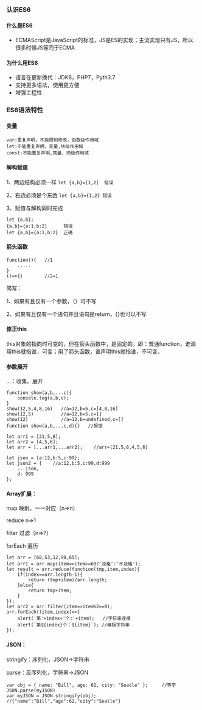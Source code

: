 ### 认识ES6
#### 什么是ES6
- ECMAScript是JavaScript的标准，JS是ES的实现；主流实现只有JS，所以很多时候JS等同于ECMA
#### 为什么用ES6
- 语言在更新换代：JDK8，PHP7，Pyth3.7
- 支持更多语法，使用更方便
- 增强工程性
### ES6语法特性
#### 变量
    var:重复声明，不能限制修改，函数级作用域
    let:不能重复声明，变量,块级作用域
    const:不能重复声明,常量，块级作用域
#### 解构赋值
1、两边结构必须一样
`let {a,b}=[1,2]  错误`

2、右边必须是个东西
    `let {a,b}={1,2} 错误`

3、赋值与解构同时完成
```
let {a,b};
{a,b}={a:1,b:2}      错误
let {a,b}={a:1,b:2}  正确
```
#### 箭头函数
    function(){   //1
        .....
    }
    ()=>{}        //2=1

简写：

   1、如果有且仅有一个参数，（）可不写
   
   2、如果有且仅有一个语句并且语句是return，{}也可以不写

#### 修正this
this对象的指向时可变的，但在箭头函数中，是固定的。即：普通function，谁调用this就指谁，可变；用了箭头函数，谁声明this就指谁，不可变。

#### 参数展开
...：收集、展开
```
function show(a,b,...c){
    console.log(a,b,c);
}
show(12,5,4,8,16)   //a=12,b=5,c=[4,8,16]
show(12,5)          //a=12,b=5,c=[]
show(12)            //a=12,b=undefined,c=[]
function show(a,b,...c,d){}   //报错

let arr1 = [21,5,8];
let arr2 = [4,5,6];
let arr = [...arr1,...arr2];    //arr=[21,5,8,4,5,6]

let json = {a:12,b:5,c:99};
let json2 = {    //a:12,b:5,c:99,d:999
    ...json,
    d: 999
};

```
#### Array扩展：
map         映射，一一对应（n=>n）

reduce      n=>1

filter      过滤（n=>?）

forEach     遍历
```
let arr = [68,53,12,98,65];
let arr1 = arr.map(item=>item>=60?'及格':'不及格');
let result = arr.reduce(function(tmp,item,index){
    if(index==arr.length-1){
        return (tmp+item)/arr.length;
    }else{
        return tmp+item;
    }
});
let arr2 = arr.filter(item=>item%2==0);
arr.forEach((item,index)=>{
    alert('第'+index+'个:'+item);   //字符串连接
    alert(`第${index}个：${item}`); //模板字符串
});
```
#### JSON：
stringify：序列化，JSON->字符串

parse：反序列化，字符串->JSON
```
var obj = { name: "Bill", age: 62, city: "Seatle" };     //等于JSON.parse(myJSON)
var myJSON = JSON.stringify(obj);      //{"name":"Bill","age":62,"city":"Seatle"}

```



